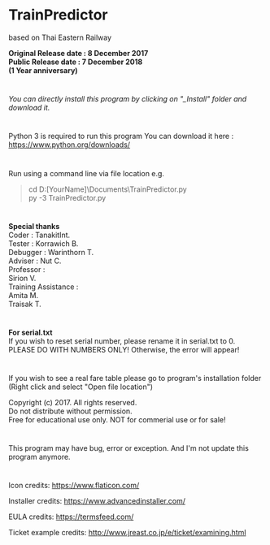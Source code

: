 # TrainPredictor
based on Thai Eastern Railway

**Original Release date : 8 December 2017<br/>
Public Release date : 7 December 2018<br/>
(1 Year anniversary)**
#
*You can directly install this program by clicking on*
*"_Install" folder and download it.*
#
Python 3 is required to run this program
You can download it here :
https://www.python.org/downloads/
#
Run using a command line via file location
e.g.
>cd D:\[YourName]\Documents\TrainPredictor.py  
>py -3 TrainPredictor.py
#
**Special thanks**<br/>
Coder    : TanakitInt.<br/>
Tester   : Korrawich B.<br/>
Debugger : Warinthorn T.<br/>
Adviser  : Nut C.<br/>
Professor : <br/>
Sirion V.<br/>
Training Assistance :<br/>
Amita M.<br/>
Traisak T.
#
**For serial.txt**<br/>
If you wish to reset serial number, please rename it in serial.txt to 0.<br/>
PLEASE DO WITH NUMBERS ONLY! Otherwise, the error will appear!<br/>
#
If you wish to see a real fare table please go to program's installation folder<br/>
(Right click and select "Open file location")

Copyright (c) 2017. All rights reserved.<br/>
Do not distribute without permission.<br/>
Free for educational use only. NOT for commerial use or for sale!
#
This program may have bug, error or exception. 
And I'm not update this program anymore.
#
Icon credits:
https://www.flaticon.com/

Installer credits:
https://www.advancedinstaller.com/

EULA credits:
https://termsfeed.com/

Ticket example credits:
http://www.jreast.co.jp/e/ticket/examining.html
